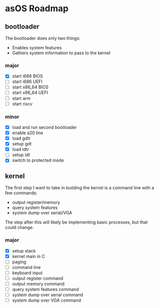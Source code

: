 # asOS Roadmap

## bootloader

The bootloader does only two things:
* Enables system features
* Gathers system information to pass to the kernel

### major

- [x] start i686 BIOS
- [ ] start i686 UEFI
- [ ] start x86_64 BIOS
- [ ] start x86_64 UEFI
- [ ] start arm
- [ ] start riscv

### minor

- [x] load and run second bootloader
- [x] enable a20 line
- [x] load gdtr
- [x] setup gdt
- [x] load idtr
- [ ] setup idt
- [x] switch to protected mode

## kernel

The first step I want to take in building the kernel is a command line with a few commands:
* output register/memory
* query system features
* system dump over serial/VGA

The step after this will likely be implementing basic processes, but that could change.

### major

- [x] setup stack
- [x] kernel main in C
- [ ] paging
- [ ] command line
- [ ] keyboard input
- [ ] output register command
- [ ] output memory command
- [ ] query system features command
- [ ] system dump over serial command
- [ ] system dump over VGA command
